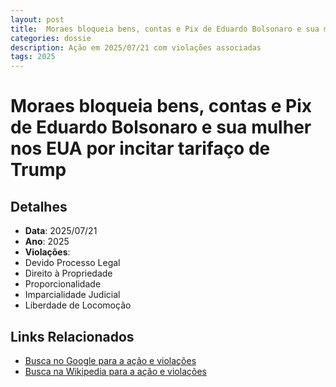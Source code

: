 ```yaml
---
layout: post
title:  Moraes bloqueia bens, contas e Pix de Eduardo Bolsonaro e sua mulher nos EUA por incitar tarifaço de Trump
categories: dossie
description: Ação em 2025/07/21 com violações associadas
tags: 2025
---
```


# Moraes bloqueia bens, contas e Pix de Eduardo Bolsonaro e sua mulher nos EUA por incitar tarifaço de Trump

## Detalhes
- **Data**: 2025/07/21
- **Ano**: 2025
- **Violações**:
- Devido Processo Legal
- Direito à Propriedade
- Proporcionalidade
- Imparcialidade Judicial
- Liberdade de Locomoção

## Links Relacionados
- [Busca no Google para a ação e violações](https://www.google.com/search?q=%22Alexandre%20de%20Moraes%22%20Moraes%20bloqueia%20bens%2C%20contas%20e%20Pix%20de%20Eduardo%20Bolsonaro%20e%20sua%20mulher%20nos%20EUA%20por%20incitar%20tarifa%C3%A7o%20de%20Trump%20Devido%20Processo%20Legal%20Direito%20%C3%A0%20Propriedade%20Proporcionalidade%20Imparcialidade%20Judicial%20Liberdade%20de%20Locomo%C3%A7%C3%A3o%202025)
- [Busca na Wikipedia para a ação e violações](https://en.wikipedia.org/w/index.php?search=%22Alexandre%20de%20Moraes%22%20Moraes%20bloqueia%20bens%2C%20contas%20e%20Pix%20de%20Eduardo%20Bolsonaro%20e%20sua%20mulher%20nos%20EUA%20por%20incitar%20tarifa%C3%A7o%20de%20Trump%20Devido%20Processo%20Legal%20Direito%20%C3%A0%20Propriedade%20Proporcionalidade%20Imparcialidade%20Judicial%20Liberdade%20de%20Locomo%C3%A7%C3%A3o%202025)
